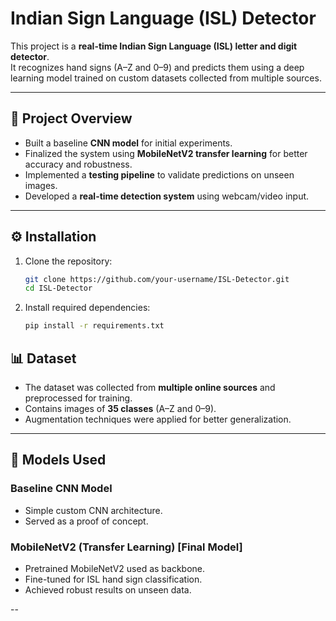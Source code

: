 # Indian Sign Language (ISL) Detector

This project is a **real-time Indian Sign Language (ISL) letter and digit detector**.  
It recognizes hand signs (A–Z and 0–9) and predicts them using a deep learning model trained on custom datasets collected from multiple sources.

---

## 🚀 Project Overview
- Built a baseline **CNN model** for initial experiments.
- Finalized the system using **MobileNetV2 transfer learning** for better accuracy and robustness.
- Implemented a **testing pipeline** to validate predictions on unseen images.
- Developed a **real-time detection system** using webcam/video input.

---

## ⚙️ Installation
1. Clone the repository:
   ```bash
   git clone https://github.com/your-username/ISL-Detector.git
   cd ISL-Detector
2. Install required dependencies:
   ```bash
   pip install -r requirements.txt

## 📊 Dataset
- The dataset was collected from **multiple online sources** and preprocessed for training.  
- Contains images of **35 classes** (A–Z and 0–9).  
- Augmentation techniques were applied for better generalization.  

---

## 🧠 Models Used
### Baseline CNN Model
- Simple custom CNN architecture.  
- Served as a proof of concept.  

### MobileNetV2 (Transfer Learning) [Final Model]
- Pretrained MobileNetV2 used as backbone.  
- Fine-tuned for ISL hand sign classification.  
- Achieved robust results on unseen data.  

--
